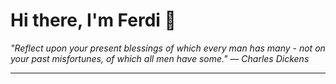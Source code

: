 <h1>Hi there, I'm Ferdi 👋</h1>

<p><em>
  "Reflect upon your present blessings of which every man has many - not on your past misfortunes, of which all men have some." — Charles Dickens
</em></p>

---
